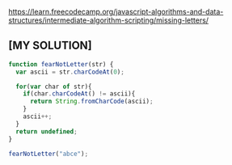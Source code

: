 https://learn.freecodecamp.org/javascript-algorithms-and-data-structures/intermediate-algorithm-scripting/missing-letters/

##  [MY SOLUTION]

```js
function fearNotLetter(str) {
  var ascii = str.charCodeAt(0);

  for(var char of str){
    if(char.charCodeAt() != ascii){
      return String.fromCharCode(ascii);
    }
    ascii++;
  }      
  return undefined;
}

fearNotLetter("abce");
```
